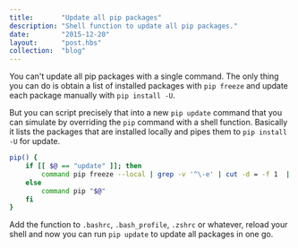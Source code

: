 ```yaml
---
title:       "Update all pip packages"
description: "Shell function to update all pip packages."
date:        "2015-12-20"
layout:      "post.hbs"
collection:  "blog"
---
```


You can't update all pip packages with a single command. The only thing you can do is obtain a list of installed packages with `pip freeze` and update each package manually with `pip install -U`.

But you can script precisely that into a new `pip update` command that you can simulate by overriding the `pip` command with a shell function. Basically it lists the packages that are installed locally and pipes them to `pip install -U` for update.

```bash
pip() {
    if [[ $@ == "update" ]]; then
        command pip freeze --local | grep -v '^\-e' | cut -d = -f 1  | xargs -n1 pip install -U
    else
        command pip "$@"
    fi
}
```

Add the function to `.bashrc`, `.bash_profile`, `.zshrc` or whatever, reload your shell and now you can run `pip update` to update all packages in one go.
